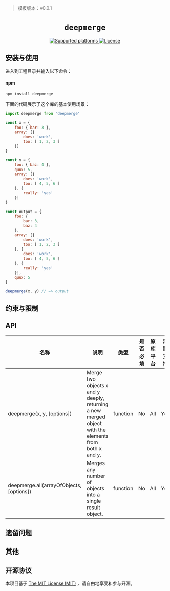 > 模板版本：v0.0.1

<p align="center">
  <h1 align="center"> <code>deepmerge</code> </h1>
</p>
<p align="center">
    <a href="https://github.com/TehShrike/deepmerge">
        <img src="https://img.shields.io/badge/platforms-android%20|%20harmony%20-lightgrey.svg" alt="Supported platforms" />
    </a>
    <a href="https://github.com/TehShrike/deepmerge/blob/master/license.txt">
        <img src="https://img.shields.io/badge/license-MIT-green.svg" alt="License" />
    </a>
</p>

## 安装与使用

进入到工程目录并输入以下命令：

<!-- tabs:start -->

#### **npm**

```bash
npm install deepmerge
```

<!-- tabs:end -->

下面的代码展示了这个库的基本使用场景：

```js
import deepmerge from 'deepmerge'

const x = {
	foo: { bar: 3 },
	array: [{
		does: 'work',
		too: [ 1, 2, 3 ]
	}]
}

const y = {
	foo: { baz: 4 },
	quux: 5,
	array: [{
		does: 'work',
		too: [ 4, 5, 6 ]
	}, {
		really: 'yes'
	}]
}

const output = {
	foo: {
		bar: 3,
		baz: 4
	},
	array: [{
		does: 'work',
		too: [ 1, 2, 3 ]
	}, {
		does: 'work',
		too: [ 4, 5, 6 ]
	}, {
		really: 'yes'
	}],
	quux: 5
}

deepmerge(x, y) // => output
```

## 约束与限制

## API

| 名称 | 说明 | 类型 | 是否必填 | 原库平台 | 鸿蒙支持 |
| ---- | ---- | ---- | -------- | -------- | -------- |
| deepmerge(x, y, [options]) | Merge two objects x and y deeply, returning a new merged object with the elements from both x and y. | function | No | All | Yes |
| deepmerge.all(arrayOfObjects, [options]) | Merges any number of objects into a single result object. | function | No | All | Yes |

## 遗留问题

## 其他

## 开源协议

本项目基于 [The MIT License (MIT)](https://github.com/TehShrike/deepmerge/blob/master/license.txt) ，请自由地享受和参与开源。
